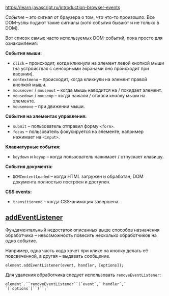https://learn.javascript.ru/introduction-browser-events

_Событие_ – это сигнал от браузера о том, что что-то произошло. Все DOM-узлы подают такие сигналы (хотя события бывают и не только в DOM).

Вот список самых часто используемых DOM-событий, пока просто для ознакомления:

**События мыши:**

- `click` – происходит, когда кликнули на элемент левой кнопкой мыши (на устройствах с сенсорными экранами оно происходит при касании).
- `contextmenu` – происходит, когда кликнули на элемент правой кнопкой мыши.
- `mouseover` / `mouseout` – когда мышь наводится на / покидает элемент.
- `mousedown` / `mouseup` – когда нажали / отжали кнопку мыши на элементе.
- `mousemove` – при движении мыши.

**События на элементах управления:**

- `submit` – пользователь отправил форму `<form>`.
- `focus` – пользователь фокусируется на элементе, например нажимает на `<input>`.

**Клавиатурные события:**

- `keydown` и `keyup` – когда пользователь нажимает / отпускает клавишу.

**События документа:**

- `DOMContentLoaded` – когда HTML загружен и обработан, DOM документа полностью построен и доступен.

**CSS events:**

- `transitionend` – когда CSS-анимация завершена.

## [addEventListener](https://learn.javascript.ru/introduction-browser-events#addeventlistener)

Фундаментальный недостаток описанных выше способов назначения обработчика – невозможность повесить несколько обработчиков на одно событие.

Например, одна часть кода хочет при клике на кнопку делать её подсвеченной, а другая – выдавать сообщение.
```JS
element.addEventListener(event, handler, [options]);
```

Для удаления обработчика следует использовать `removeEventListener`:

```JS
element`.``removeEventListener``(`event`,` handler`,` `[`options`]``)``;`
```

